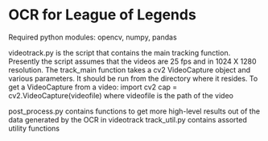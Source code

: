 # OCR for League of Legends

Required python modules: opencv, numpy, pandas

videotrack.py is the script that contains the main tracking function.
Presently the script assumes that the videos are 25 fps and in 1024 X 1280 resolution.
The track_main function takes a cv2 VideoCapture object and various parameters. It should be run from the directory where it resides.
To get a VideoCapture from a video:
import cv2
cap = cv2.VideoCapture(videofile) where videofile is the path of the video

post_process.py contains functions to get more high-level results out of the data generated by the OCR in videotrack
track_util.py contains assorted utility functions